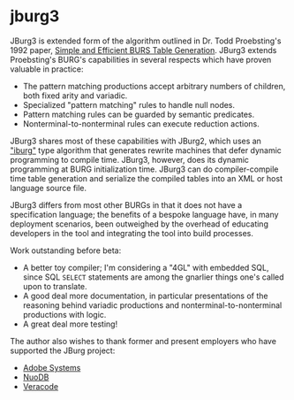 # jburg3
JBurg3 is  extended form of the algorithm outlined in Dr. Todd Proebsting's 1992 paper, [Simple and Efficient BURS Table Generation](http://research.cs.wisc.edu/techreports/1991/TR1065.pdf). JBurg3 extends Proebsting's BURG's capabilities in several respects which have proven valuable in practice:
* The pattern matching productions accept arbitrary numbers of children, both fixed arity and variadic.
* Specialized "pattern matching" rules to handle null nodes.
* Pattern matching rules can be guarded by semantic predicates.
* Nonterminal-to-nonterminal rules can execute reduction actions.

JBurg3 shares most of these capabilities with JBurg2, which uses an ["iburg"](http://drhanson.s3.amazonaws.com/storage/documents/iburg.pdf) type algorithm that generates rewrite machines that defer dynamic programming to compile time. JBurg3, however, does its dynamic programming at BURG initialization time. JBurg3 can do compiler-compile time table generation and serialize the compiled tables into an XML or host language source file.

JBurg3 differs from most other BURGs in that it does not have a specification language; the benefits of a bespoke language have, in many deployment scenarios, been outweighed by the overhead of educating developers in the tool and integrating the tool into build processes.

Work outstanding before beta:
* A better toy compiler; I'm considering a "4GL" with embedded SQL, since SQL `SELECT` statements are among the gnarlier things one's called upon to translate.
* A good deal more documentation, in particular presentations of the reasoning behind variadic productions and nonterminal-to-nonterminal productions with logic.
* A great deal more testing!

The author also wishes to thank former and present employers who have supported the JBurg project:

* [Adobe Systems](http://www.adobe.com)
* [NuoDB](http://www.nuodb.com)
* [Veracode](http://www.veracode.com)
